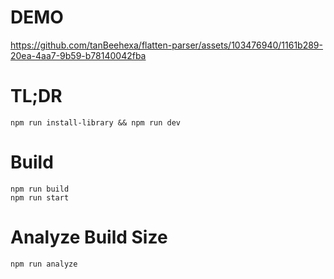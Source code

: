 # DEMO

https://github.com/tanBeehexa/flatten-parser/assets/103476940/1161b289-20ea-4aa7-9b59-b78140042fba



# TL;DR

```
npm run install-library && npm run dev
```

# Build

```
npm run build
npm run start
```

# Analyze Build Size

```
npm run analyze
```
